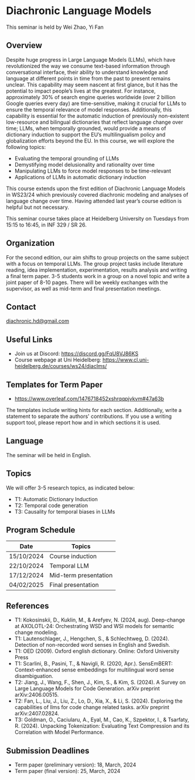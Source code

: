 # Diachronic Language Models 

This seminar is held by Wei Zhao, Yi Fan

## Overview

Despite huge progress in Large Language Models (LLMs), which have revolutionized the way we consume text-based information through conversational interface, their ability to understand knowledge and language at different points in time from the past to present remains unclear. This capability may seem nascent at first glance, but it has the potential to impact people’s lives at the greatest. For instance, approximately 30% of search engine queries worldwide (over 2 billion Google queries every day) are time-sensitive, making it crucial for LLMs to ensure the temporal relevance of model responses. Additionally, this capability is essential for the automatic induction of previously non-existent low-resource and bilingual dictionaries that reflect language change over time; LLMs, when temporally grounded, would provide a means of dictionary induction to support the EU’s multilingualism policy and globalization efforts beyond the EU. In this course, we will explore the following topics:
- Evaluating the temporal grounding of LLMs
- Demystifying model delusionality and rationality over time
- Manipulating LLMs to force model responses to be time-relevant
- Applications of LLMs in automatic dictionary induction

This course extends upon the first edition of Diachronic Language Models in WS23/24 which previously covered diachronic modeling and analyses of language change over time. Having attended last year’s course edition is helpful but not necessary.

This seminar course takes place at Heidelberg University on Tuesdays from 15:15 to 16:45, in INF 329 / SR 26.

## Organization

For the second edition, our aim shifts to group projects on the same subject with a focus on temporal LLMs. The group project tasks include literature reading, idea implementation, experimentation, results analysis and writing a final term paper. 3-5 students work in a group on a novel topic and write a joint paper of 8-10 pages. There will be weekly exchanges with the supervisor, as well as mid-term and final presentation meetings. 

## Contact 
diachronic.hd@gmail.com

## Useful Links
- Join us at Discord: https://discord.gg/FqU8VJ86KS
- Course webpage at Uni Heidelberg: https://www.cl.uni-heidelberg.de/courses/ws24/diaclms/ 

## Templates for Term Paper
- https://www.overleaf.com/1476718452xshrqqpjvkvm#47a63b

The templates include writing hints for each section. Additionally, write a statement to separate the authors' contributions. If you use a writing support tool, please report how and in which sections it is used.

## Language
The seminar will be held in English.

## Topics
We will offer 3-5 research topics, as indicated below:
- T1: Automatic Dictionary Induction
- T2: Temporal code generation
- T3: Causality for temporal biases in LLMs

## Program Schedule

| Date       | Topics                            |   
|------------|-----------------------------------|
| 15/10/2024 | Course induction |    
| 22/10/2024 | Temporal LLM        | 
| 17/12/2024 | Mid-term presentation        | 
| 04/02/2025 | Final presentation        | 

## References 
- T1: Kokosinskii, D., Kuklin, M., & Arefyev, N. (2024, aug). Deep-change at AXOLOTL-24: Orchestrating WSD and WSI models for semantic change modeling.
- T1: Lautenschlager, J., Hengchen, S., & Schlechtweg, D. (2024). Detection of non-recorded word senses in English and Swedish.
- T1: OED (2009). Oxford english dictionary. Online: Oxford University Press
- T1: Scarlini, B., Pasini, T., & Navigli, R. (2020, Apr.). SensEmBERT: Context-enhanced sense embeddings for multilingual word sense disambiguation.
- T2: Jiang, J., Wang, F., Shen, J., Kim, S., & Kim, S. (2024). A Survey on Large Language Models for Code Generation. arXiv preprint arXiv:2406.00515.
- T2: Fan, L., Liu, J., Liu, Z., Lo, D., Xia, X., & Li, S. (2024). Exploring the capabilities of llms for code change related tasks. arXiv preprint arXiv:2407.02824.
- T3: Goldman, O., Caciularu, A., Eyal, M., Cao, K., Szpektor, I., & Tsarfaty, R. (2024). Unpacking Tokenization: Evaluating Text Compression and its Correlation with Model Performance.
## Submission Deadlines
- Term paper (preliminary version): 18, March, 2024
- Term paper (final version): 25, March, 2024
